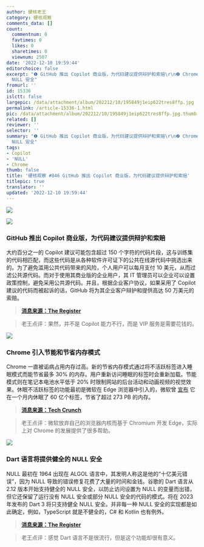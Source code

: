 ```yaml
---
author: 硬核老王
category: 硬核观察
comments_data: []
count:
  commentnum: 0
  favtimes: 0
  likes: 0
  sharetimes: 0
  viewnum: 2507
date: '2022-12-10 19:59:44'
editorchoice: false
excerpt: "❶ GitHub 推出 Copilot 商业版，为代码建议提供辩护和索赔\r\n❷ Chrome 引入节能和节省内存模式\r\n❸ Dart 语言将提供健全的
  NULL 安全"
fromurl: ''
id: 15336
islctt: false
largepic: /data/attachment/album/202212/10/195849j1eip622tres8ffp.jpg
permalink: /article-15336-1.html
pic: /data/attachment/album/202212/10/195849j1eip622tres8ffp.jpg.thumb.jpg
related: []
reviewer: ''
selector: ''
summary: "❶ GitHub 推出 Copilot 商业版，为代码建议提供辩护和索赔\r\n❷ Chrome 引入节能和节省内存模式\r\n❸ Dart 语言将提供健全的
  NULL 安全"
tags:
- Copilot
- 'NULL'
- Chrome
thumb: false
title: '硬核观察 #846 GitHub 推出 Copilot 商业版，为代码建议提供辩护和索赔'
titlepic: true
translator: ''
updated: '2022-12-10 19:59:44'
---
```


![](/data/attachment/album/202212/10/195849j1eip622tres8ffp.jpg)


![](/data/attachment/album/202212/10/195855f2r2p7bpn68rbp2p.jpg)


### GitHub 推出 Copilot 商业版，为代码建议提供辩护和索赔


大约百分之一的 Copilot 建议可能包含超过 150 个字符的代码片段，这与训练集的代码相匹配，而这些代码是从各种软件许可证下的公共在线源代码中挑选出来的。为了避免滥用公共代码带来的风险，个人用户可以每月支付 10 美元，从而过滤公共源代码。而对于使用其商业版的企业用户，其 IT 管理员可以企业可以设置政策控制，避免采用公共源代码。并且，根据企业客户协议，如果采用了 Copilot 建议的代码而被起诉的话，GitHub 将为其企业客户辩护和提供高达 50 万美元的索赔。



> 
> **[消息来源：The Register](https://www.theregister.com/2022/12/09/github_introduces_copilot_for_business/)**
> 
> 
> 



> 
> 老王点评：果然，并不是 Copilot 能力不行，而是 VIP 服务是需要花钱的。
> 
> 
> 


![](/data/attachment/album/202212/10/195904rsec2xxyeyduyi8y.jpg)


### Chrome 引入节能和节省内存模式


Chrome 一直被诟病占用内存过高。新的节省内存模式通过将不活跃标签进入睡眠模式而能节省最多 30% 的内存。用户重新访问睡眠的标签时会重新加载。节能模式则在笔记本电池水平低于 20% 时限制网站的后台活动和动画视频的视觉效果。休眠不活跃标签的功能最初是微软在 Edge 浏览器中引入的，微软曾 [宣布](/article-14684-1.html) 它在一个月内休眠了 60 亿个标签，节省了超过 273 PB 的内存。



> 
> **[消息来源：Tech Crunch](https://techcrunch.com/2022/12/08/chrome-gets-memory-and-energy-saver-modes/)**
> 
> 
> 



> 
> 老王点评：微软放弃自己的浏览器内核而基于 Chromium 开发 Edge，实际上对 Chrome 的发展提供了很多帮助。
> 
> 
> 


![](/data/attachment/album/202212/10/195922yfqkarvabzfw0qqr.jpg)


### Dart 语言将提供健全的 NULL 安全


NULL 最初在 1964 出现在 ALGOL 语言中，其发明人称这是他的“十亿美元错误”，因为 NULL 导致的错误修复花费了大量的时间和金钱。谷歌的 Dart 语言从 2.12 版本开始支持健全的 NULL 安全，以防止访问设置为 NULL 的变量而出错，但它还保留了运行没有 NULL 安全或部分 NULL 安全的代码的模式。将在 2023 年发布的 Dart 3 将只支持健全 NULL 安全。并非每一种 NULL 安全的实现都是如此确定，例如，TypeScript 就是不健全的，C# 和 Kotlin 也有例外。



> 
> **[消息来源：The Register](https://www.theregister.com/2022/12/09/google_dart_null_safety)**
> 
> 
> 



> 
> 老王点评：感觉 Dart 语言不是很流行，但是这个功能却很有意义。
> 
> 
>